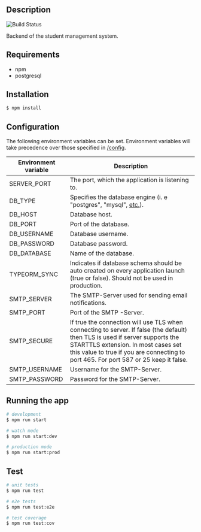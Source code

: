 ## Description

![Build Status](https://jenkins-2.sse.uni-hildesheim.de/buildStatus/icon?job=Teaching_StudentMgmt-Backend "Build Status")

Backend of the student management system.

## Requirements

-   npm
-   postgresql

## Installation

```bash
$ npm install
```

## Configuration

The following environment variables can be set. Environment variables will take precedence over those specified in [/config](https://github.com/SSEHUB/StudentMgmt-Backend/tree/master/config).

| Environment variable | Description                                                                                                                                                                                                                                                 |
| -------------------- | ----------------------------------------------------------------------------------------------------------------------------------------------------------------------------------------------------------------------------------------------------------- |
| SERVER_PORT          | The port, which the application is listening to.                                                                                                                                                                                                            |
| DB_TYPE              | Specifies the database engine (i. e "postgres", "mysql", [etc.](https://typeorm.io/#/connection-options/common-connection-options)).                                                                                                                        |
| DB_HOST              | Database host.                                                                                                                                                                                                                                              |
| DB_PORT              | Port of the database.                                                                                                                                                                                                                                       |
| DB_USERNAME          | Database username.                                                                                                                                                                                                                                          |
| DB_PASSWORD          | Database password.                                                                                                                                                                                                                                          |
| DB_DATABASE          | Name of the database.                                                                                                                                                                                                                                       |
| TYPEORM_SYNC         | Indicates if database schema should be auto created on every application launch (true or false). Should not be used in production.                                                                                                                          |
| SMTP_SERVER          | The SMTP-Server used for sending email notifications.                                                                                                                                                                                                       |
| SMTP_PORT            | Port of the SMTP -Server.                                                                                                                                                                                                                                   |
| SMTP_SECURE          | If true the connection will use TLS when connecting to server. If false (the default) then TLS is used if server supports the STARTTLS extension. In most cases set this value to true if you are connecting to port 465. For port 587 or 25 keep it false. |
| SMTP_USERNAME        | Username for the SMTP-Server.                                                                                                                                                                                                                               |
| SMTP_PASSWORD        | Password for the SMTP-Server.                                                                                                                                                                                                                               |

## Running the app

```bash
# development
$ npm run start

# watch mode
$ npm run start:dev

# production mode
$ npm run start:prod
```

## Test

```bash
# unit tests
$ npm run test

# e2e tests
$ npm run test:e2e

# test coverage
$ npm run test:cov
```
